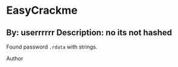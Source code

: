 # EasyCrackme
By: userrrrrr
Description: no its not hashed
---

Found password `.rdata` with strings.

Author
